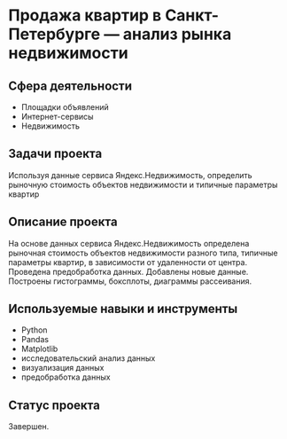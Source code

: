 # Продажа квартир в Санкт-Петербурге — анализ рынка недвижимости

## Сфера деятельности
* Площадки объявлений
* Интернет-сервисы
* Недвижимость

## Задачи проекта
Используя данные сервиса Яндекс.Недвижимость, определить рыночную стоимость объектов недвижимости и типичные параметры квартир


## Описание проекта
На основе данных сервиса Яндекс.Недвижимость определена рыночная стоимость
объектов недвижимости разного типа, типичные параметры квартир, в зависимости от
удаленности от центра. Проведена предобработка данных. Добавлены новые данные.
Построены гистограммы, боксплоты, диаграммы рассеивания.

## Используемые навыки и инструменты
* Python
* Pandas
* Matplotlib
* исследовательский анализ данных
* визуализация данных
* предобработка данных
  
## Статус проекта
Завершен.

